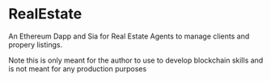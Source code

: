 # RealEstate
<p>An Ethereum Dapp and Sia for Real Estate Agents to manage clients and propery listings. </p>
<p>Note this is only meant for the author to use to develop blockchain skills and is not meant for any production purposes</p>
